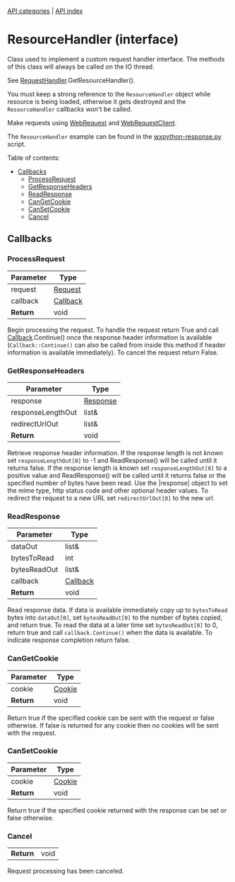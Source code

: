 [API categories](API-categories.md) | [API index](API-index.md)


# ResourceHandler (interface)

Class used to implement a custom request handler interface. The methods of this class will always be called on the IO thread.

See [RequestHandler](RequestHandler.md).GetResourceHandler().

You must keep a strong reference to the `ResourceHandler` object while resource is being loaded, otherwise it gets destroyed and the `ResourceHandler` callbacks won't be called.

Make requests using [WebRequest](WebRequest.md) and [WebRequestClient](WebRequestClient.md).

The `ResourceHandler` example can be found in the [wxpython-response.py](../blob/master/cefpython/cef3/linux/binaries_64bit/wxpython-response.py) script.


Table of contents:
* [Callbacks](#callbacks)
  * [ProcessRequest](#processrequest)
  * [GetResponseHeaders](#getresponseheaders)
  * [ReadResponse](#readresponse)
  * [CanGetCookie](#cangetcookie)
  * [CanSetCookie](#cansetcookie)
  * [Cancel](#cancel)


## Callbacks


### ProcessRequest

| Parameter | Type |
| --- | --- |
| request | [Request](Request.md) |
| callback | [Callback](Callback.md) |
| __Return__ | void |

Begin processing the request. To handle the request return True and call
[Callback](Callback.md).Continue() once the response header information is available
(`Callback::Continue()` can also be called from inside this method if
header information is available immediately). To cancel the request return
False.


### GetResponseHeaders

| Parameter | Type |
| --- | --- |
| response | [Response](Response.md) |
| responseLengthOut | list& |
| redirectUrlOut | list& |
| __Return__ | void |

Retrieve response header information. If the response length is not known
set `responseLengthOut[0]` to -1 and ReadResponse() will be called until it
returns false. If the response length is known set `responseLengthOut[0]`
to a positive value and ReadResponse() will be called until it returns
false or the specified number of bytes have been read. Use the |response|
object to set the mime type, http status code and other optional header
values. To redirect the request to a new URL set `redirectUrlOut[0]` to the new url.


### ReadResponse

| Parameter | Type |
| --- | --- |
| dataOut | list& |
| bytesToRead | int |
| bytesReadOut | list& |
| callback | [Callback](Callback.md) |
| __Return__ | void |

Read response data. If data is available immediately copy up to
`bytesToRead` bytes into `dataOut[0]`, set `bytesReadOut[0]` to the number of
bytes copied, and return true. To read the data at a later time set
`bytesReadOut[0]` to 0, return true and call `callback.Continue()` when the
data is available. To indicate response completion return false.


### CanGetCookie

| Parameter | Type |
| --- | --- |
| cookie | [Cookie](Cookie.md) |
| __Return__ | void |

Return true if the specified cookie can be sent with the request or false
otherwise. If false is returned for any cookie then no cookies will be sent
with the request.


### CanSetCookie

| Parameter | Type |
| --- | --- |
| cookie | [Cookie](Cookie.md) |
| __Return__ | void |

Return true if the specified cookie returned with the response can be set
or false otherwise.


### Cancel

| | |
| --- | --- |
| __Return__ | void |

Request processing has been canceled.
